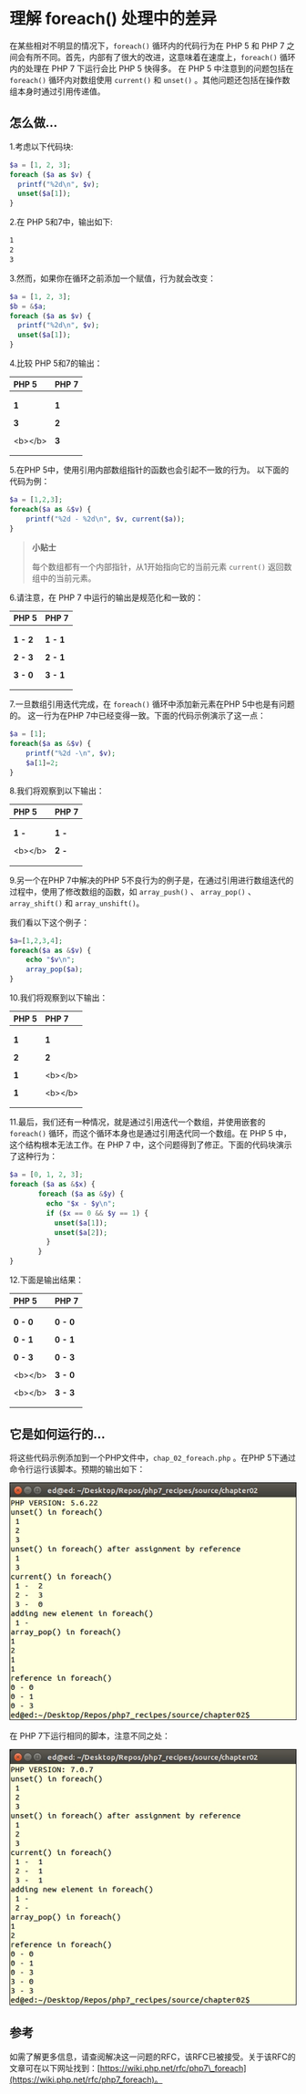 # 理解 foreach\(\) 处理中的差异

在某些相对不明显的情况下，`foreach()` 循环内的代码行为在 PHP 5 和 PHP 7 之间会有所不同。首先，内部有了很大的改进，这意味着在速度上，`foreach()` 循环内的处理在 PHP 7 下运行会比 PHP 5 快得多。 在 PHP 5 中注意到的问题包括在 `foreach()` 循环内对数组使用 `current()` 和 `unset()` 。其他问题还包括在操作数组本身时通过引用传递值。

## 怎么做...

1.考虑以下代码块:

```php
$a = [1, 2, 3];
foreach ($a as $v) {
  printf("%2d\n", $v);
  unset($a[1]);
}
```

2.在 PHP 5和7中，输出如下:

```bash
1
2
3
```

3.然而，如果你在循环之前添加一个赋值，行为就会改变：

```php
$a = [1, 2, 3];
$b = &$a;
foreach ($a as $v) {
  printf("%2d\n", $v);
  unset($a[1]);
}
```

4.比较 PHP 5和7的输出：

<table>
  <thead>
    <tr>
      <th style="text-align:left">PHP 5</th>
      <th style="text-align:left">PHP 7</th>
    </tr>
  </thead>
  <tbody>
    <tr>
      <td style="text-align:left">
        <p><b>1</b>
        </p>
        <p><b>3</b>
        </p>
        <p>&lt;b&gt;&lt;/b&gt;</p>
      </td>
      <td style="text-align:left">
        <p><b>1</b>
        </p>
        <p><b>2</b>
        </p>
        <p><b>3</b>
        </p>
      </td>
    </tr>
  </tbody>
</table>

5.在PHP 5中，使用引用内部数组指针的函数也会引起不一致的行为。 以下面的代码为例：

```php
$a = [1,2,3];
foreach($a as &$v) {
    printf("%2d - %2d\n", $v, current($a));
}
```

> **小贴士**
>
> 每个数组都有一个内部指针，从1开始指向它的当前元素 `current()` 返回数组中的当前元素。

6.请注意，在 PHP 7 中运行的输出是规范化和一致的：

<table>
  <thead>
    <tr>
      <th style="text-align:left">PHP 5</th>
      <th style="text-align:left">PHP 7</th>
    </tr>
  </thead>
  <tbody>
    <tr>
      <td style="text-align:left">
        <p><b>1 - 2</b>
        </p>
        <p><b>2 - 3</b>
        </p>
        <p><b>3 - 0</b>
        </p>
      </td>
      <td style="text-align:left">
        <p><b>1 - 1</b>
        </p>
        <p><b>2 - 1</b>
        </p>
        <p><b>3 - 1</b>
        </p>
      </td>
    </tr>
  </tbody>
</table>

7.一旦数组引用迭代完成，在 `foreach()` 循环中添加新元素在PHP 5中也是有问题的。 这一行为在PHP 7中已经变得一致。下面的代码示例演示了这一点：

```php
$a = [1];
foreach($a as &$v) {
    printf("%2d -\n", $v);
    $a[1]=2;
}
```

8.我们将观察到以下输出：

<table>
  <thead>
    <tr>
      <th style="text-align:left">PHP 5</th>
      <th style="text-align:left">PHP 7</th>
    </tr>
  </thead>
  <tbody>
    <tr>
      <td style="text-align:left">
        <p><b>1 -</b>
        </p>
        <p>&lt;b&gt;&lt;/b&gt;</p>
      </td>
      <td style="text-align:left">
        <p><b>1 -</b>
        </p>
        <p><b>2 -</b>
        </p>
      </td>
    </tr>
  </tbody>
</table>

9.另一个在PHP 7中解决的PHP 5不良行为的例子是，在通过引用进行数组迭代的过程中，使用了修改数组的函数，如 `array_push()` 、 `array_pop()` 、`array_shift()` 和 `array_unshift()`。

我们看以下这个例子：

```php
$a=[1,2,3,4];
foreach($a as &$v) {
    echo "$v\n";
    array_pop($a);
}
```

10.我们将观察到以下输出：

<table>
  <thead>
    <tr>
      <th style="text-align:left">PHP 5</th>
      <th style="text-align:left">PHP 7</th>
    </tr>
  </thead>
  <tbody>
    <tr>
      <td style="text-align:left">
        <p><b>1</b>
        </p>
        <p><b>2</b>
        </p>
        <p><b>1</b>
        </p>
        <p><b>1</b>
        </p>
      </td>
      <td style="text-align:left">
        <p><b>1</b>
        </p>
        <p><b>2</b>
        </p>
        <p>&lt;b&gt;&lt;/b&gt;</p>
        <p>&lt;b&gt;&lt;/b&gt;</p>
      </td>
    </tr>
  </tbody>
</table>

11.最后，我们还有一种情况，就是通过引用迭代一个数组，并使用嵌套的 `foreach()` 循环，而这个循环本身也是通过引用迭代同一个数组。在 PHP 5 中，这个结构根本无法工作。在 PHP 7 中，这个问题得到了修正。下面的代码块演示了这种行为：

```php
$a = [0, 1, 2, 3];
foreach ($a as &$x) {
       foreach ($a as &$y) {
         echo "$x - $y\n";
         if ($x == 0 && $y == 1) {
           unset($a[1]);
           unset($a[2]);
         }
       }
}
```

12.下面是输出结果：

<table>
  <thead>
    <tr>
      <th style="text-align:left">PHP 5</th>
      <th style="text-align:left">PHP 7</th>
    </tr>
  </thead>
  <tbody>
    <tr>
      <td style="text-align:left">
        <p><b>0 - 0</b>
        </p>
        <p><b>0 - 1</b>
        </p>
        <p><b>0 - 3</b>
        </p>
        <p>&lt;b&gt;&lt;/b&gt;</p>
        <p>&lt;b&gt;&lt;/b&gt;</p>
      </td>
      <td style="text-align:left">
        <p><b>0 - 0</b>
        </p>
        <p><b>0 - 1</b>
        </p>
        <p><b>0 - 3</b>
        </p>
        <p><b>3 - 0</b>
        </p>
        <p><b>3 - 3</b>
        </p>
      </td>
    </tr>
  </tbody>
</table>

## 它是如何运行的...

将这些代码示例添加到一个PHP文件中，`chap_02_foreach.php` 。在PHP 5下通过命令行运行该脚本。预期的输出如下：

![](../../.gitbook/assets/image%20%2810%29.png)

在 PHP 7下运行相同的脚本，注意不同之处：

![](../../.gitbook/assets/image%20%2814%29.png)

## 参考

如需了解更多信息，请查阅解决这一问题的RFC，该RFC已被接受。关于该RFC的文章可在以下网址找到：[https://wiki.php.net/rfc/php7\_foreach](https://wiki.php.net/rfc/php7_foreach)。

